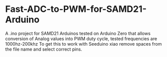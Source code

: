 # Fast-ADC-to-PWM-for-SAMD21-Arduino
A .ino project for SAMD21 Arduinos tested on Arduino Zero that allows conversion of Analog values into PWM duty cycle, tested frequencies are 1000hz-200khz
To get this to work with Seeduino xiao remove spaces from the file name and select correct pins.
